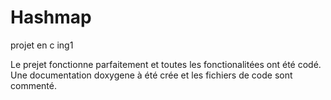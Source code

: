 # Hashmap
projet en c ing1

Le prejet fonctionne parfaitement et toutes les fonctionalitées ont été codé.
Une documentation doxygene à été crée et les fichiers de code sont commenté.
